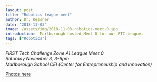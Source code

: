 ```yaml
---
layout: post
title: "Robotics league meet"
author: Dr. Kessner
date: '2018-11-03'
image: /assets/img/2018-11-03-robotics-meet-0.jpg
introduction:  Marlborough hosted Meet 0 for our FTC league.
tags: ["Robotics"]
---
```


_FIRST Tech Challenge Zone A1 League Meet 0_  
_Saturday November 3, 3-6pm_  
_Marlborough School CEI (Center for Entrepreneuship and Innovation)_  

[Photos here](https://photos.app.goo.gl/HAbpLgEbfX9boHpn8)


